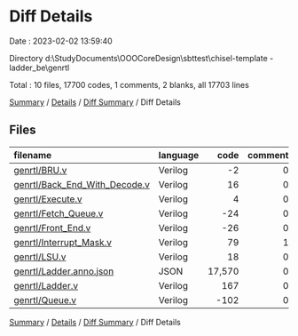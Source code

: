 # Diff Details

Date : 2023-02-02 13:59:40

Directory d:\\StudyDocuments\\OOOCoreDesign\\sbttest\\chisel-template - ladder_be\\genrtl

Total : 10 files,  17700 codes, 1 comments, 2 blanks, all 17703 lines

[Summary](results.md) / [Details](details.md) / [Diff Summary](diff.md) / Diff Details

## Files
| filename | language | code | comment | blank | total |
| :--- | :--- | ---: | ---: | ---: | ---: |
| [genrtl/BRU.v](/genrtl/BRU.v) | Verilog | -2 | 0 | 0 | -2 |
| [genrtl/Back_End_With_Decode.v](/genrtl/Back_End_With_Decode.v) | Verilog | 16 | 0 | 0 | 16 |
| [genrtl/Execute.v](/genrtl/Execute.v) | Verilog | 4 | 0 | 0 | 4 |
| [genrtl/Fetch_Queue.v](/genrtl/Fetch_Queue.v) | Verilog | -24 | 0 | 0 | -24 |
| [genrtl/Front_End.v](/genrtl/Front_End.v) | Verilog | -26 | 0 | 0 | -26 |
| [genrtl/Interrupt_Mask.v](/genrtl/Interrupt_Mask.v) | Verilog | 79 | 1 | 1 | 81 |
| [genrtl/LSU.v](/genrtl/LSU.v) | Verilog | 18 | 0 | 0 | 18 |
| [genrtl/Ladder.anno.json](/genrtl/Ladder.anno.json) | JSON | 17,570 | 0 | 0 | 17,570 |
| [genrtl/Ladder.v](/genrtl/Ladder.v) | Verilog | 167 | 0 | 1 | 168 |
| [genrtl/Queue.v](/genrtl/Queue.v) | Verilog | -102 | 0 | 0 | -102 |

[Summary](results.md) / [Details](details.md) / [Diff Summary](diff.md) / Diff Details